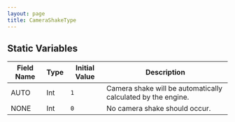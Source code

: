 ```yaml
---
layout: page
title: CameraShakeType
---
```


## Static Variables

| Field Name | Type | Initial Value | Description |
| ------------ | ------ | --------------- | ------------- |
| AUTO | Int | `1` | Camera shake will be automatically calculated by the engine. |
| NONE | Int | `0` | No camera shake should occur. |


